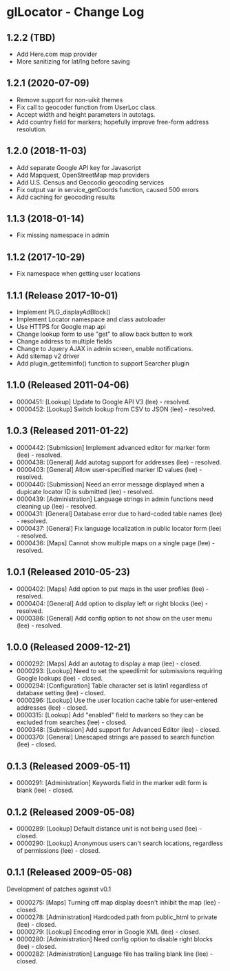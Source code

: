 # glLocator - Change Log

## 1.2.2 (TBD)
  * Add Here.com map provider
  * More sanitizing for lat/lng before saving

## 1.2.1 (2020-07-09)
  * Remove support for non-uikit themes
  * Fix call to geocoder function from UserLoc class.
  * Accept width and height parameters in autotags.
  * Add country field for markers; hopefully improve free-form address resolution.

## 1.2.0 (2018-11-03)
- Add separate Google API key for Javascript
- Add Mapquest, OpenStreetMap map providers
- Add U.S. Census and Geocodio geocoding services
- Fix output var in service_getCoords function, caused 500 errors
- Add caching for geocoding results

## 1.1.3 (2018-01-14)
- Fix missing namespace in admin

## 1.1.2 (2017-10-29)
- Fix namespace when getting user locations

## 1.1.1 (Release 2017-10-01)
- Implement PLG_displayAdBlock()
- Implement Locator namespace and class autoloader
- Use HTTPS for Google map api
- Change lookup form to use "get" to allow back button to work
- Change address to multiple fields
- Change to Jquery AJAX in admin screen, enable notifications.
- Add sitemap v2 driver
- Add plugin_getiteminfo() function to support Searcher plugin

## 1.1.0 (Released 2011-04-06)
- 0000451: [Lookup] Update to Google API V3 (lee) - resolved.
- 0000452: [Lookup] Switch lookup from CSV to JSON (lee) - resolved.

## 1.0.3 (Released 2011-01-22)
- 0000442: [Submission] Implement advanced editor for marker form (lee) - resolved.
- 0000438: [General] Add autotag support for addresses (lee) - resolved.
- 0000403: [General] Allow user-specified marker ID values (lee) - resolved.
- 0000440: [Submission] Need an error message displayed when a dupicate locator ID is submitted (lee) - resolved.
- 0000439: [Administration] Language strings in admin functions need cleaning up (lee) - resolved.
- 0000431: [General] Database error due to hard-coded table names (lee) - resolved.
- 0000437: [General] Fix language localization in public locator form (lee) - resolved.
- 0000436: [Maps] Cannot show multiple maps on a single page (lee) - resolved.

## 1.0.1 (Released 2010-05-23)
- 0000402: [Maps] Add option to put maps in the user profiles (lee) - resolved.
- 0000404: [General] Add option to display left or right blocks (lee) - resolved.
- 0000386: [General] Add config option to not show on the user menu (lee) - resolved.

## 1.0.0 (Released 2009-12-21)
- 0000292: [Maps] Add an autotag to display a map (lee) - closed.
- 0000293: [Lookup] Need to set the speedlimit for submissions requiring Google lookups (lee) - closed.
- 0000294: [Configuration] Table character set is latin1 regardless of database setting (lee) - closed.
- 0000296: [Lookup] Use the user location cache table for user-entered addresses (lee) - closed.
- 0000315: [Lookup] Add "enabled" field to markers so they can be excluded from searches (lee) - closed.
- 0000348: [Submission] Add support for Advanced Editor (lee) - closed.
- 0000370: [General] Unescaped strings are passed to search function (lee) - closed.

## 0.1.3 (Released 2009-05-11)
- 0000291: [Administration] Keywords field in the marker edit form is blank (lee) - closed.

## 0.1.2 (Released 2009-05-08)
- 0000289: [Lookup] Default distance unit is not being used (lee) - closed.
- 0000290: [Lookup] Anonymous users can't search locations, regardless of permissions (lee) - closed.

## 0.1.1 (Released 2009-05-08)
Development of patches against v0.1
- 0000275: [Maps] Turning off map display doesn't inhibit the map (lee) - closed.
- 0000278: [Administration] Hardcoded path from public_html to private (lee) - closed.
- 0000279: [Lookup] Encoding error in Google XML (lee) - closed.
- 0000280: [Administration] Need config option to disable right blocks (lee) - closed.
- 0000282: [Administration] Language file has trailing blank line (lee) - closed.
